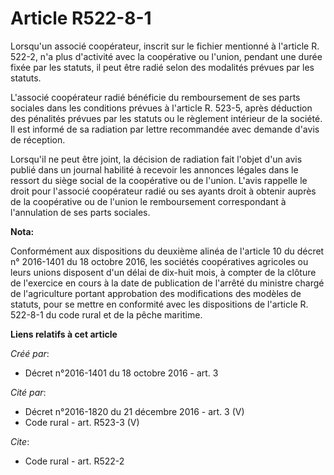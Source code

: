 # Article R522-8-1

Lorsqu'un associé coopérateur, inscrit sur le fichier mentionné à l'article R. 522-2, n'a plus d'activité avec la coopérative
ou l'union, pendant une durée fixée par les statuts, il peut être radié selon des modalités prévues par les statuts. 

L'associé coopérateur radié bénéficie du remboursement de ses parts sociales dans les conditions prévues à l'article R.
523-5, après déduction des pénalités prévues par les statuts ou le règlement intérieur de la société. Il est informé de sa
radiation par lettre recommandée avec demande d'avis de réception. 

Lorsqu'il ne peut être joint, la décision de radiation fait l'objet d'un avis publié dans un journal habilité à recevoir les
annonces légales dans le ressort du siège social de la coopérative ou de l'union. L'avis rappelle le droit pour l'associé
coopérateur radié ou ses ayants droit à obtenir auprès de la coopérative ou de l'union le remboursement correspondant à
l'annulation de ses parts sociales.

**Nota:**

Conformément aux dispositions du deuxième alinéa de l'article 10 du décret n° 2016-1401 du 18 octobre 2016, les sociétés
coopératives agricoles ou leurs unions disposent d'un délai de dix-huit mois, à compter de la clôture de l'exercice en cours
à la date de publication de l'arrêté du ministre chargé de l'agriculture portant approbation des modifications des modèles de
statuts, pour se mettre en conformité avec les dispositions de l'article R. 522-8-1 du code rural et de la pêche maritime.

**Liens relatifs à cet article**

_Créé par_:

  - Décret n°2016-1401 du 18 octobre 2016 - art. 3

_Cité par_:

  - Décret n°2016-1820 du 21 décembre 2016 - art. 3 (V)
  - Code rural - art. R523-3 (V)

_Cite_:

  - Code rural - art. R522-2
